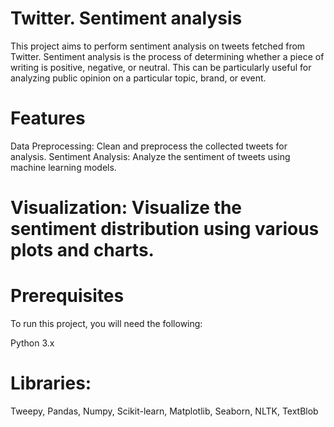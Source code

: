  # Twitter. Sentiment analysis

This project aims to perform sentiment analysis on tweets fetched from Twitter. Sentiment analysis is the process of determining whether a piece of writing is positive, negative, or neutral. This can be particularly useful for analyzing public opinion on a particular topic, brand, or event.

# Features
Data Preprocessing: Clean and preprocess the collected tweets for analysis.
Sentiment Analysis: Analyze the sentiment of tweets using machine learning models.
# Visualization: Visualize the sentiment distribution using various plots and charts.
# Prerequisites
To run this project, you will need the following:

Python 3.x
# Libraries: 
Tweepy, Pandas, Numpy, Scikit-learn, Matplotlib, Seaborn, NLTK, TextBlob
